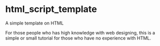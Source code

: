 # html_script_template
A simple template on HTML

For those people who has high knowledge with web designing, this is a simple or small tutorial for those who have no experience with HTML.
